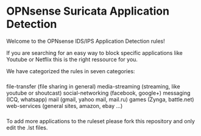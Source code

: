 # OPNsense Suricata Application Detection

Welcome to the OPNsense IDS/IPS Application Detection rules!

If you are searching for an easy way to block specific applications like Youtube or Netflix this is the right ressource for you.

We have categorized the rules in seven categories:

###
file-transfer (file sharing in general)
media-streaming (streaming, like youtube or shoutcast)
social-networking (facebook, google+)
messaging (ICQ, whatsapp)
mail (gmail, yahoo mail, mail.ru)
games (Zynga, battle.net)
web-services (general sites, amazon, ebay ...)
###

To add more applications to the ruleset please fork this repository and only edit the .lst files.
